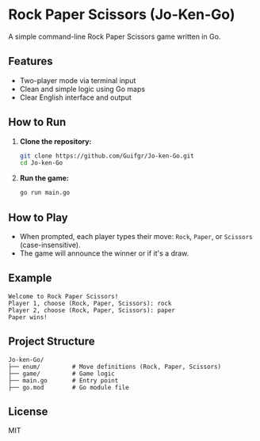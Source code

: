 # Rock Paper Scissors (Jo-Ken-Go)

A simple command-line Rock Paper Scissors game written in Go.

## Features
- Two-player mode via terminal input
- Clean and simple logic using Go maps
- Clear English interface and output

## How to Run

1. **Clone the repository:**
   ```bash
   git clone https://github.com/Guifgr/Jo-ken-Go.git
   cd Jo-ken-Go
   ```
2. **Run the game:**
   ```bash
   go run main.go
   ```

## How to Play
- When prompted, each player types their move: `Rock`, `Paper`, or `Scissors` (case-insensitive).
- The game will announce the winner or if it's a draw.

## Example
```
Welcome to Rock Paper Scissors!
Player 1, choose (Rock, Paper, Scissors): rock
Player 2, choose (Rock, Paper, Scissors): paper
Paper wins!
```

## Project Structure
```
Jo-ken-Go/
├── enum/         # Move definitions (Rock, Paper, Scissors)
├── game/         # Game logic
├── main.go       # Entry point
├── go.mod        # Go module file
```

## License
MIT
